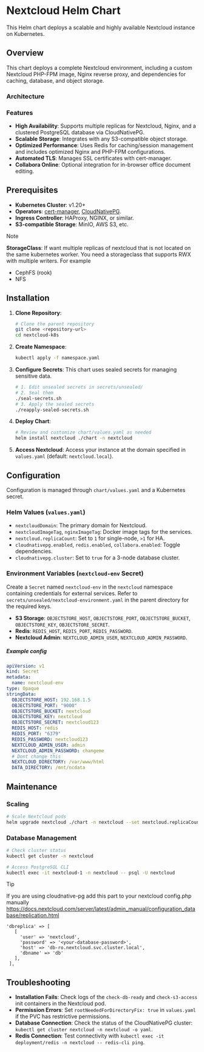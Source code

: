# Nextcloud Helm Chart

This Helm chart deploys a scalable and highly available Nextcloud instance on Kubernetes.

## Overview

This chart deploys a complete Nextcloud environment, including a custom Nextcloud PHP-FPM image, Nginx reverse proxy, and dependencies for caching, database, and object storage.

### Architecture 

### Features

-   **High Availability**: Supports multiple replicas for Nextcloud, Nginx, and a clustered PostgreSQL database via CloudNativePG.
-   **Scalable Storage**: Integrates with any S3-compatible object storage.
-   **Optimized Performance**: Uses Redis for caching/session management and includes optimized Nginx and PHP-FPM configurations.
-   **Automated TLS**: Manages SSL certificates with cert-manager.
-   **Collabora Online**: Optional integration for in-browser office document editing.

## Prerequisites

-   **Kubernetes Cluster**: v1.20+
-   **Operators**: [cert-manager](https://cert-manager.io/), [CloudNativePG](https://cloudnative-pg.io/).
-   **Ingress Controller**: HAProxy, NGINX, or similar.
-   **S3-compatible Storage**: MinIO, AWS S3, etc.

> [!NOTE]
> **StorageClass**: If want multiple replicas of nextcloud that is not located on the same kubernetes worker. You need a storageclass that supports RWX with multiple writers. For example
> - CephFS (rook)
> - NFS

## Installation

1.  **Clone Repository**:
    ```bash
    # Clone the parent repository
    git clone <repository-url>
    cd nextcloud-k8s
    ```

2.  **Create Namespace**:
    ```bash
    kubectl apply -f namespace.yaml
    ```

3.  **Configure Secrets**:
    This chart uses sealed secrets for managing sensitive data.
    ```bash
    # 1. Edit unsealed secrets in secrets/unsealed/
    # 2. Seal them
    ./seal-secrets.sh
    # 3. Apply the sealed secrets
    ./reapply-sealed-secrets.sh
    ```

4.  **Deploy Chart**:
    ```bash
    # Review and customize chart/values.yaml as needed
    helm install nextcloud ./chart -n nextcloud
    ```

5.  **Access Nextcloud**:
    Access your instance at the domain specified in `values.yaml` (default: `nextcloud.local`).

## Configuration

Configuration is managed through `chart/values.yaml` and a Kubernetes secret.

### Helm Values (`values.yaml`)

- `nextcloudDomain`: The primary domain for Nextcloud.
- `nextcloudImageTag`, `nginxImageTag`: Docker image tags for the services.
- `nextcloud.replicaCount`: Set to `1` for single-node, `>1` for HA.
- `cloudnativepg.enabled`, `redis.enabled`, `collabora.enabled`: Toggle dependencies.
- `cloudnativepg.cluster`: Set to `true` for a 3-node database cluster.

### Environment Variables (`nextcloud-env` Secret)

Create a `Secret` named `nextcloud-env` in the `nextcloud` namespace containing credentials for external services. Refer to `secrets/unsealed/nextcloud-environment.yaml` in the parent directory for the required keys.

- **S3 Storage**: `OBJECTSTORE_HOST`, `OBJECTSTORE_PORT`, `OBJECTSTORE_BUCKET`, `OBJECTSTORE_KEY`, `OBJECTSTORE_SECRET`.
- **Redis**: `REDIS_HOST`, `REDIS_PORT`, `REDIS_PASSWORD`.
- **Nextcloud Admin**: `NEXTCLOUD_ADMIN_USER`, `NEXTCLOUD_ADMIN_PASSWORD`.

##### Example config
```yaml
apiVersion: v1
kind: Secret
metadata:
  name: nextcloud-env
type: Opaque
stringData:
  OBJECTSTORE_HOST: 192.168.1.5
  OBJECTSTORE_PORT: "9000"
  OBJECTSTORE_BUCKET: nextcloud
  OBJECTSTORE_KEY: nextcloud
  OBJECTSTORE_SECRET: nextcloud123
  REDIS_HOST: redis
  REDIS_PORT: "6379"
  REDIS_PASSWORD: nextcloud123
  NEXTCLOUD_ADMIN_USER: admin
  NEXTCLOUD_ADMIN_PASSWORD: changeme
  # Dont change this
  NEXTCLOUD_DIRECTORY: /var/www/html
  DATA_DIRECTORY: /mnt/ncdata
```

## Maintenance

### Scaling
```bash
# Scale Nextcloud pods
helm upgrade nextcloud ./chart -n nextcloud --set nextcloud.replicaCount=3
```

### Database Management
```bash
# Check cluster status
kubectl get cluster -n nextcloud

# Access PostgreSQL CLI
kubectl exec -it nextcloud-1 -n nextcloud -- psql -U nextcloud
```

> [!TIP]
> If you are using cloudnative-pg add this part to your nextcloud config.php manually
> https://docs.nextcloud.com/server/latest/admin_manual/configuration_database/replication.html
> ```
> 'dbreplica' => [
>    [
>      'user' => 'nextcloud',
>      'password' => '<your-database-password>',
>      'host' => 'db-ro.nextcloud.svc.cluster.local',
>      'dbname' => 'db'
>    ],
>  ],
> ```

## Troubleshooting

- **Installation Fails**: Check logs of the `check-db-ready` and `check-s3-access` init containers in the Nextcloud pod.
- **Permission Errors**: Set `rootNeededForDirectoryFix: true` in `values.yaml` if the PVC has restrictive permissions.
- **Database Connection**: Check the status of the CloudNativePG cluster: `kubectl get cluster nextcloud -n nextcloud -o yaml`.
- **Redis Connection**: Test connectivity with `kubectl exec -it deployment/redis -n nextcloud -- redis-cli ping`.